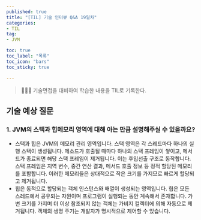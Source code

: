 ```yaml
---
published: true
title: "[TIL] 기술 인터뷰 Q&A 19일차"
categories: 
- TIL
tag:
- JVM

toc: true
toc_label: "목록"
toc_icon: "bars"
toc_sticky: true

---
```

> 👩🏻‍💻 기술면접을 대비하여 학습한 내용을 TIL로 기록한다.

## 기술 예상 질문
### 1. JVM의 스택과 힙메모리 영역에 대해 아는 만큼 설명해주실 수 있을까요?
* 스택과 힙은 JVM의 메모리 관리 영역입니다. 스택 영역은 각 스레드마다 하나의 실행 스택이 생성됩니다. 메소드가 호출될 때마다 하나의 스택 프레임이 쌓이고, 메서드가 종료되면 해당 스택 프레임이 제거됩니다. 이는 후입선출 구조로 동작합니다. 스택 프레임은 지역 변수, 중간 연산 결과, 메서드 호출 정보 등 정적 할당된 메모리를 포함합니다. 이러한 메모리들은 상대적으로 작은 크기를 가지므로 빠르게 할당되고 제거됩니다.
* 힙은 동적으로 할당되는 객체 인스턴스와 배열이 생성되는 영역입니다. 힙은 모든 스레드에서 공유되는 자원이며 프로그램이 실행되는 동안 계속해서 존재합니다. 가변 크기를 가지며 더 이상 참조되지 않는 객체는 가비지 컬렉터에 의해 자동으로 제거됩니다. 객체의 생명 주기는 개발자가 명시적으로 제어할 수 있습니다. 